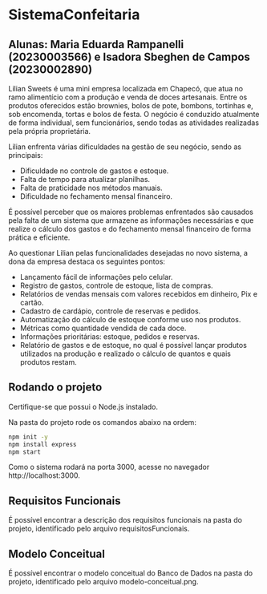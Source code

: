# SistemaConfeitaria

## Alunas: Maria Eduarda Rampanelli (20230003566) e Isadora Sbeghen de Campos (20230002890)

Lilian Sweets é uma mini empresa localizada em Chapecó, que atua no ramo alimentício com a produção e venda de doces artesanais. Entre os produtos oferecidos estão brownies, bolos de pote, bombons, tortinhas e, sob encomenda, tortas e bolos de festa. O negócio é conduzido atualmente de forma individual, sem funcionários, sendo todas as atividades realizadas pela própria proprietária.

Lilian enfrenta várias dificuldades na gestão de seu negócio, sendo as principais:

- Dificuldade no controle de gastos e estoque.
- Falta de tempo para atualizar planilhas.
- Falta de praticidade nos métodos manuais.
- Dificuldade no fechamento mensal financeiro.

É possível perceber que os maiores problemas enfrentados são causados pela falta de um sistema que armazene as informações necessárias e que realize o cálculo dos gastos e do fechamento mensal financeiro de forma prática e eficiente.

Ao questionar Lilian pelas funcionalidades desejadas no novo sistema, a dona da empresa destaca os seguintes pontos:

 - Lançamento fácil de informações pelo celular.
- Registro de gastos, controle de estoque, lista de compras.
- Relatórios de vendas mensais com valores recebidos em dinheiro, Pix e cartão.
- Cadastro de cardápio, controle de reservas e pedidos.
- Automatização do cálculo de estoque conforme uso nos produtos.
- Métricas como quantidade vendida de cada doce.
- Informações prioritárias: estoque, pedidos e reservas.
- Relatório de gastos e de estoque, no qual é possível lançar produtos utilizados na produção e realizado o cálculo de quantos e quais produtos restam.

## Rodando o projeto

 Certifique-se que possui o Node.js instalado.
 
 Na pasta do projeto rode os comandos abaixo na ordem:
  
  ```bash
  npm init -y
  npm install express
  npm start
```
 Como o sistema rodará na porta 3000, acesse no navegador http://localhost:3000.

 ## Requisitos Funcionais

 É possível encontrar a descrição dos requisitos funcionais na pasta do projeto, identificado pelo arquivo requisitosFuncionais.

 ## Modelo Conceitual

 É possível encontrar o modelo conceitual do Banco de Dados na pasta do projeto, identificado pelo arquivo modelo-conceitual.png.
  

